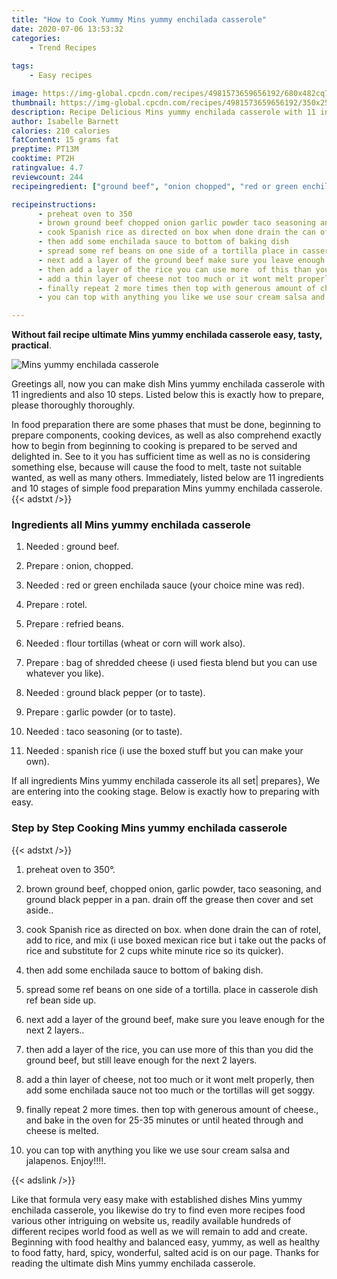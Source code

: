 ```yaml
---
title: "How to Cook Yummy Mins yummy enchilada casserole"
date: 2020-07-06 13:53:32
categories:
    - Trend Recipes
    
tags:
    - Easy recipes

image: https://img-global.cpcdn.com/recipes/4981573659656192/680x482cq70/mins-yummy-enchilada-casserole-recipe-main-photo.jpg
thumbnail: https://img-global.cpcdn.com/recipes/4981573659656192/350x250cq70/mins-yummy-enchilada-casserole-recipe-main-photo.jpg
description: Recipe Delicious Mins yummy enchilada casserole with 11 ingredients and 10 stages of easy cooking.
author: Isabelle Barnett
calories: 210 calories
fatContent: 15 grams fat
preptime: PT13M
cooktime: PT2H
ratingvalue: 4.7
reviewcount: 244
recipeingredient: ["ground beef", "onion chopped", "red or green enchilada sauce your choice mine was red", "rotel", "refried beans", "flour tortillas wheat or corn will work also", "bag of shredded cheese i used fiesta blend but you can use whatever you like", "ground black pepper or to taste", "garlic powder or to taste", "taco seasoning or to taste", "spanish rice i use the boxed stuff but you can make your own"]

recipeinstructions: 
      - preheat oven to 350 
      - brown ground beef chopped onion garlic powder taco seasoning and ground black pepper in a pan drain off the grease then cover and set aside 
      - cook Spanish rice as directed on box when done drain the can of rotel add to rice and mix i use boxed mexican rice but i take out the packs of rice and substitute for 2 cups white minute rice so its quicker 
      - then add some enchilada sauce to bottom of baking dish 
      - spread some ref beans on one side of a tortilla place in casserole dish ref bean side up 
      - next add a layer of the ground beef make sure you leave enough for the next 2 layers 
      - then add a layer of the rice you can use more  of this than you did the ground beef but still leave enough for the next 2 layers 
      - add a thin layer of cheese not too much or it wont melt properly then add some enchilada sauce not too much or the tortillas will get soggy 
      - finally repeat 2 more times then top with generous amount of cheese and bake in the oven for 2535 minutes or until heated through and cheese is melted 
      - you can top with anything you like we use sour cream salsa and jalapenos Enjoy

---
```




**Without fail recipe ultimate Mins yummy enchilada casserole easy, tasty, practical**. 


![Mins yummy enchilada casserole](https://img-global.cpcdn.com/recipes/4981573659656192/680x482cq70/mins-yummy-enchilada-casserole-recipe-main-photo.jpg "Mins yummy enchilada casserole")




Greetings all, now you can make dish Mins yummy enchilada casserole with 11 ingredients and also 10 steps. Listed below this is exactly how to prepare, please thoroughly thoroughly.

In food preparation there are some phases that must be done, beginning to prepare components, cooking devices, as well as also comprehend exactly how to begin from beginning to cooking is prepared to be served and delighted in. See to it you has sufficient time as well as no is considering something else, because will cause the food to melt, taste not suitable wanted, as well as many others. Immediately, listed below are 11 ingredients and 10 stages of simple food preparation Mins yummy enchilada casserole.
{{< adstxt />}}

### Ingredients all Mins yummy enchilada casserole


1. Needed  : ground beef.

1. Prepare  : onion, chopped.

1. Needed  : red or green enchilada sauce (your choice mine was red).

1. Prepare  : rotel.

1. Prepare  : refried beans.

1. Needed  : flour tortillas (wheat or corn will work also).

1. Prepare  : bag of shredded cheese (i used fiesta blend but you can use whatever you like).

1. Needed  : ground black pepper (or to taste).

1. Prepare  : garlic powder (or to taste).

1. Needed  : taco seasoning (or to taste).

1. Needed  : spanish rice (i use the boxed stuff but you can make your own).



If all ingredients Mins yummy enchilada casserole its all set| prepares}, We are entering into the cooking stage. Below is exactly how to preparing with easy.

### Step by Step Cooking Mins yummy enchilada casserole

{{< adstxt />}}


1. preheat oven to 350°.



1. brown ground beef, chopped onion, garlic powder, taco seasoning, and ground black pepper in a pan. drain off the grease then cover and set aside..



1. cook Spanish rice as directed on box. when done drain the can of rotel, add to rice, and mix (i use boxed mexican rice but i take out the packs of rice and substitute for 2 cups white minute rice so its quicker).



1. then add some enchilada sauce to bottom of baking dish.



1. spread some ref beans on one side of a tortilla. place in casserole dish ref bean side up.



1. next add a layer of the ground beef, make sure you leave enough for the next 2 layers..



1. then add a layer of the rice, you can use more  of this than you did the ground beef, but still leave enough for the next 2 layers.



1. add a thin layer of cheese, not too much or it wont melt properly, then add some enchilada sauce not too much or the tortillas will get soggy.



1. finally repeat 2 more times. then top with generous amount of cheese., and bake in the oven for 25-35 minutes or until heated through and cheese is melted.



1. you can top with anything you like we use sour cream salsa and jalapenos. Enjoy!!!!.





{{< adslink />}}

Like that formula very easy make with established dishes Mins yummy enchilada casserole, you likewise do try to find even more recipes food various other intriguing on website us, readily available hundreds of different recipes world food as well as we will remain to add and create. Beginning with food healthy and balanced easy, yummy, as well as healthy to food fatty, hard, spicy, wonderful, salted acid is on our page. Thanks for reading the ultimate dish Mins yummy enchilada casserole.
